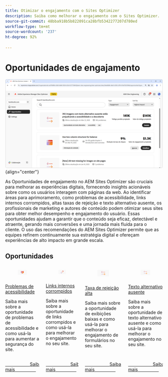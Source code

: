 ```yaml
---
title: Otimizar o engajamento com o Sites Optimizer
description: Saiba como melhorar o engajamento com o Sites Optimizer.
source-git-commit: 48bba918b5b822091ca28bfb5342277207d780ed
workflow-type: tm+mt
source-wordcount: '237'
ht-degree: 92%

---
```



# Oportunidades de engajamento

![Oportunidades de engajamento](./assets/engagement/hero.png){align="center"}

As Oportunidades de engajamento no AEM Sites Optimizer são cruciais para melhorar as experiências digitais, fornecendo insights acionáveis sobre como os usuários interagem com páginas da web. Ao identificar áreas para aprimoramento, como problemas de acessibilidade, links internos corrompidos, altas taxas de rejeição e texto alternativo ausente, os profissionais de marketing e autores de conteúdo podem otimizar seus sites para obter melhor desempenho e engajamento do usuário. Essas oportunidades ajudam a garantir que o conteúdo seja eficaz, detectável e atraente, gerando mais conversões e uma jornada mais fluida para o cliente. O uso das recomendações do AEM Sites Optimizer permite que as equipes refinem continuamente sua estratégia digital e ofereçam experiências de alto impacto em grande escala.


## Oportunidades


<!-- CARDS

* ../documentation/opportunities/accessibility-issues.md
  {title=Accessibility issues}
  {image=../assets/common/card-puzzle.png}
* ../documentation/opportunities//broken-internal-links.md
  {title=Broken internal links}
  {image=../assets/common/card-link.png}
* ../documentation/opportunities//high-bounce-rate.md
  {title=High bounce rate}
  {image=../assets/common/card-arrows.png}
* ../documentation/opportunities/missing-alt-text.md  
  {title=Missing alt text}
  {image=../assets/common/card-arrows.png}

-->
<!-- START CARDS HTML - DO NOT MODIFY BY HAND -->
<div class="columns">
    <div class="column is-half-tablet is-half-desktop is-one-third-widescreen" aria-label="Accessibility issues">
        <div class="card" style="height: 100%; display: flex; flex-direction: column; height: 100%;">
            <div class="card-image">
                <figure class="image x-is-16by9">
                    <a href="../documentation/opportunities/accessibility-issues.md" title="Problemas de acessibilidade" target="_blank" rel="referrer">
                        <img class="is-bordered-r-small" src="../assets/common/card-puzzle.png" alt="Problemas de acessibilidade"
                             style="width: 100%; aspect-ratio: 16 / 9; object-fit: cover; overflow: hidden; display: block; margin: auto;">
                    </a>
                </figure>
            </div>
            <div class="card-content is-padded-small" style="display: flex; flex-direction: column; flex-grow: 1; justify-content: space-between;">
                <div class="top-card-content">
                    <p class="headline is-size-6 has-text-weight-bold">
                        <a href="../documentation/opportunities/accessibility-issues.md" target="_blank" rel="referrer" title="Problemas de acessibilidade">Problemas de acessibilidade</a>
                    </p>
                    <p class="is-size-6">Saiba mais sobre a oportunidade de problemas de acessibilidade e como usá-la para aumentar a segurança do site.</p>
                </div>
                <a href="../documentation/opportunities/accessibility-issues.md" target="_blank" rel="referrer" class="spectrum-Button spectrum-Button--outline spectrum-Button--primary spectrum-Button--sizeM" style="align-self: flex-start; margin-top: 1rem;">
                    <span class="spectrum-Button-label has-no-wrap has-text-weight-bold">Saiba mais</span>
                </a>
            </div>
        </div>
    </div>
    <div class="column is-half-tablet is-half-desktop is-one-third-widescreen" aria-label="Broken internal links">
        <div class="card" style="height: 100%; display: flex; flex-direction: column; height: 100%;">
            <div class="card-image">
                <figure class="image x-is-16by9">
                    <a href="../documentation/opportunities//broken-internal-links.md" title="Links internos corrompidos" target="_blank" rel="referrer">
                        <img class="is-bordered-r-small" src="../assets/common/card-link.png" alt="Links internos corrompidos"
                             style="width: 100%; aspect-ratio: 16 / 9; object-fit: cover; overflow: hidden; display: block; margin: auto;">
                    </a>
                </figure>
            </div>
            <div class="card-content is-padded-small" style="display: flex; flex-direction: column; flex-grow: 1; justify-content: space-between;">
                <div class="top-card-content">
                    <p class="headline is-size-6 has-text-weight-bold">
                        <a href="../documentation/opportunities//broken-internal-links.md" target="_blank" rel="referrer" title="Links internos corrompidos">Links internos corrompidos</a>
                    </p>
                    <p class="is-size-6">Saiba mais sobre a oportunidade de links corrompidos e como usá-la para melhorar o engajamento no seu site.</p>
                </div>
                <a href="../documentation/opportunities//broken-internal-links.md" target="_blank" rel="referrer" class="spectrum-Button spectrum-Button--outline spectrum-Button--primary spectrum-Button--sizeM" style="align-self: flex-start; margin-top: 1rem;">
                    <span class="spectrum-Button-label has-no-wrap has-text-weight-bold">Saiba mais</span>
                </a>
            </div>
        </div>
    </div>
    <div class="column is-half-tablet is-half-desktop is-one-third-widescreen" aria-label="High bounce rate">
        <div class="card" style="height: 100%; display: flex; flex-direction: column; height: 100%;">
            <div class="card-image">
                <figure class="image x-is-16by9">
                    <a href="../documentation/opportunities//high-bounce-rate.md" title="Taxa de rejeição alta" target="_blank" rel="referrer">
                        <img class="is-bordered-r-small" src="../assets/common/card-arrows.png" alt="Taxa de rejeição alta"
                             style="width: 100%; aspect-ratio: 16 / 9; object-fit: cover; overflow: hidden; display: block; margin: auto;">
                    </a>
                </figure>
            </div>
            <div class="card-content is-padded-small" style="display: flex; flex-direction: column; flex-grow: 1; justify-content: space-between;">
                <div class="top-card-content">
                    <p class="headline is-size-6 has-text-weight-bold">
                        <a href="../documentation/opportunities//high-bounce-rate.md" target="_blank" rel="referrer" title="Taxa de rejeição alta">Taxa de rejeição alta</a>
                    </p>
                    <p class="is-size-6">Saiba mais sobre a oportunidade de exibições baixas e como usá-la para melhorar o engajamento de formulários no seu site.</p>
                </div>
                <a href="../documentation/opportunities//high-bounce-rate.md" target="_blank" rel="referrer" class="spectrum-Button spectrum-Button--outline spectrum-Button--primary spectrum-Button--sizeM" style="align-self: flex-start; margin-top: 1rem;">
                    <span class="spectrum-Button-label has-no-wrap has-text-weight-bold">Saiba mais</span>
                </a>
            </div>
        </div>
    </div>
    <div class="column is-half-tablet is-half-desktop is-one-third-widescreen" aria-label="Missing alt text">
        <div class="card" style="height: 100%; display: flex; flex-direction: column; height: 100%;">
            <div class="card-image">
                <figure class="image x-is-16by9">
                    <a href="../documentation/opportunities/missing-alt-text.md" title="Texto alternativo ausente" target="_blank" rel="referrer">
                        <img class="is-bordered-r-small" src="../assets/common/card-arrows.png" alt="Texto alternativo ausente"
                             style="width: 100%; aspect-ratio: 16 / 9; object-fit: cover; overflow: hidden; display: block; margin: auto;">
                    </a>
                </figure>
            </div>
            <div class="card-content is-padded-small" style="display: flex; flex-direction: column; flex-grow: 1; justify-content: space-between;">
                <div class="top-card-content">
                    <p class="headline is-size-6 has-text-weight-bold">
                        <a href="../documentation/opportunities/missing-alt-text.md" target="_blank" rel="referrer" title="Texto alternativo ausente">Texto alternativo ausente</a>
                    </p>
                    <p class="is-size-6">Saiba mais sobre a oportunidade de texto alternativo ausente e como usá-la para melhorar o engajamento no seu site.</p>
                </div>
                <a href="../documentation/opportunities/missing-alt-text.md" target="_blank" rel="referrer" class="spectrum-Button spectrum-Button--outline spectrum-Button--primary spectrum-Button--sizeM" style="align-self: flex-start; margin-top: 1rem;">
                    <span class="spectrum-Button-label has-no-wrap has-text-weight-bold">Saiba mais</span>
                </a>
            </div>
        </div>
    </div>
</div>
<!-- END CARDS HTML - DO NOT MODIFY BY HAND -->
